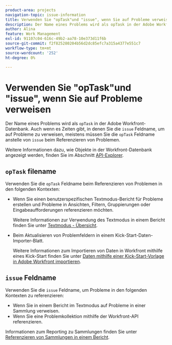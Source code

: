 ```yaml
---
product-area: projects
navigation-topic: issue-information
title: Verwenden Sie "opTask"und "issue", wenn Sie auf Probleme verweisen
description: Der Name eines Problems wird als opTask in der Adobe Workfront-Datenbank angezeigt. Obwohl Sie manchmal den Namen des Problemfelds verwenden müssen, um auf Probleme zu verweisen, müssen Sie in den meisten Fällen den Feldnamen opTask anstelle des Problems verwenden, wenn Sie auf Probleme verweisen.
author: Alina
feature: Work Management
exl-id: 91107c04-616c-49b2-aa78-10e373d11f6b
source-git-commit: f2f825280204b56d2dc85efc7a315a4377e551c7
workflow-type: tm+mt
source-wordcount: '252'
ht-degree: 0%

---
```


# Verwenden Sie &quot;opTask&quot;und &quot;issue&quot;, wenn Sie auf Probleme verweisen

Der Name eines Problems wird als `opTask` in der Adobe Workfront-Datenbank. Auch wenn es Zeiten gibt, in denen Sie die `issue` Feldname, um auf Probleme zu verweisen, meistens müssen Sie die `opTask` Feldname anstelle von `issue` beim Referenzieren von Problemen.

Weitere Informationen dazu, wie Objekte in der Workfront-Datenbank angezeigt werden, finden Sie im Abschnitt [API-Explorer](https://one.workfront.com/s/api-explorer).

## `opTask` filename

Verwenden Sie die `opTask` Feldname beim Referenzieren von Problemen in den folgenden Kontexten:

* Wenn Sie einen benutzerspezifischen Textmodus-Bericht für Probleme erstellen und Probleme in Ansichten, Filtern, Gruppierungen oder Eingabeaufforderungen referenzieren möchten.

   Weitere Informationen zur Verwendung des Textmodus in einem Bericht finden Sie unter [Textmodus - Übersicht](../../../reports-and-dashboards/reports/text-mode/understand-text-mode.md).

<!--* When you pull information about issues using our API.  
  For more information about the Workfront API, see [Adobe Workfront API](../../../wf-api/workfront-api.md)-->

* Beim Aktualisieren von Problemfeldern in einem Kick-Start-Daten-Importer-Blatt.

   Weitere Informationen zum Importieren von Daten in Workfront mithilfe eines Kick-Start finden Sie unter [Daten mithilfe einer Kick-Start-Vorlage in Adobe Workfront importieren](../../../administration-and-setup/manage-workfront/using-kick-starts/import-data-via-kickstarts.md).

## `issue` Feldname

Verwenden Sie die `issue` Feldname, um Probleme in den folgenden Kontexten zu referenzieren:

* Wenn Sie in einem Bericht im Textmodus auf Probleme in einer Sammlung verweisen.
* Wenn Sie eine Problemkollektion mithilfe der Workfront-API referenzieren.

Informationen zum Reporting zu Sammlungen finden Sie unter [Referenzieren von Sammlungen in einem Bericht](../../../reports-and-dashboards/reports/text-mode/reference-collections-report.md).

<!--
<note type="tip">
For information about how issues appear in a collection, see the
<a href="https://one.workfront.com/s/api-explorer" target="_blank">API Explorer</a> and select the API Unsupported option from the upper-right corner of the page.
<br>(NOTE: Drafted because this might not be needed.)
</note>
-->
